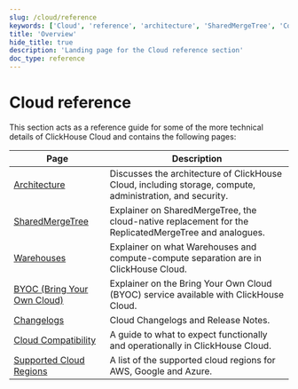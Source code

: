 ```yaml
---
slug: /cloud/reference
keywords: ['Cloud', 'reference', 'architecture', 'SharedMergeTree', 'Compute-compute Separation', 'Bring Your Own Cloud', 'Changelogs', 'Supported Cloud Regions', 'Cloud Compatibility']
title: 'Overview'
hide_title: true
description: 'Landing page for the Cloud reference section'
doc_type: reference
---
```


# Cloud reference

This section acts as a reference guide for some of the more technical details of ClickHouse Cloud and contains the following pages:

| Page                              | Description                                                                                               |
|-----------------------------------|-----------------------------------------------------------------------------------------------------------|
| [Architecture](/cloud/reference/architecture)               | Discusses the architecture of ClickHouse Cloud, including storage, compute, administration, and security. |
| [SharedMergeTree](/cloud/reference/shared-merge-tree)            | Explainer on SharedMergeTree, the cloud-native replacement for the ReplicatedMergeTree and analogues.     |
| [Warehouses](/cloud/reference/warehouses)                 | Explainer on what Warehouses and compute-compute separation are in ClickHouse Cloud.                      |
| [BYOC (Bring Your Own Cloud)](/cloud/reference/byoc)| Explainer on the Bring Your Own Cloud (BYOC) service available with ClickHouse Cloud.                     |
| [Changelogs](/cloud/reference/changelogs)                 | Cloud Changelogs and Release Notes.                                                                       |
| [Cloud Compatibility](/whats-new/cloud-compatibility)        | A guide to what to expect functionally and operationally in ClickHouse Cloud.                             |
| [Supported Cloud Regions](/cloud/reference/supported-regions)    | A list of the supported cloud regions for AWS, Google and Azure.                                          |
